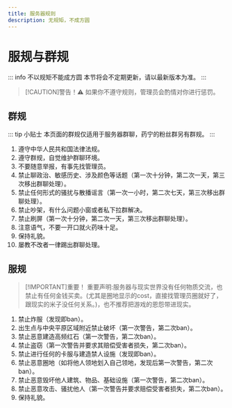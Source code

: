 ```yaml
---
title: 服务器规则
description: 无规矩，不成方圆
---
```

# 服规与群规 <Badge type="warning" text="试运行" />
::: info 不以规矩不能成方圆
本节将会不定期更新，请以最新版本为准。
:::
> [!CAUTION]警告！⚠
> 如果你不遵守规则，管理员会酌情对你进行惩罚。
## 群规
::: tip 小贴士
本页面的群规仅适用于服务器群聊，药宁的粉丝群另有群规。
:::
1. <sapn class="marker-evy">遵守中华人民共和国法律法规。</sapn>
1. 遵守群规，自觉维护群聊环境。
1. 不要随意举报，有事先找管理员。
1. 禁止聊政治、敏感历史、涉及颜色等话题（第一次十分钟，第二次一天，第三次移出群聊处理）。
1. 禁止任何形式的骚扰与散播谣言（第一次一小时，第二次七天，第三次移出群聊处理）。
1. 禁止吵架，有什么问题小窗或者私下拉群解决。
1. 禁止刷屏（第一次十分钟，第二次一天，第三次移出群聊处理）。
1. 注意语气，不要一开口就火药味十足。
1. 保持礼貌。
1. 屡教不改者一律踢出群聊处理。

## 服规
> [!IMPORTANT]重要！
> 重要声明:服务器与现实世界没有任何物质交流，也禁止有任何金钱买卖。(尤其是圈地显示的cost，直接找管理员圈就好了，跟现实的米子没任何关系。)，也不推荐把游戏的恩怨带进现实。
1. 禁止炸服（发现即ban）。
1. <sapn class="marker-evy">出生点与中央平原区域附近禁止破坏（第一次警告，第二次ban）。</sapn>
1. 禁止恶意建造高频红石（第一次警告，第二次ban）。
1. 禁止盗窃（第一次警告并要求其赔偿受害者损失，第二次ban）。
1. 禁止进行任何的卡服与建造禁人设施（发现即ban）。
1. 禁止恶意圈地（如将他人领地划入自己领地，发现后第一次警告，第二次ban）。
1. 禁止恶意毁坏他人建筑、物品、基础设施（第一次警告，第二次ban）。
1. 禁止恶意攻击、骚扰他人（第一次警告并要求赔偿受害者损失，第二次ban）。
1. 保持礼貌。